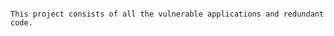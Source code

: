 ~~~~~~~~~~~~~~~~~~~~~~~~~~~~~SANDBOX.TXT~~~~~~~~~~~~~~~~~~~~~~~~~~~~~~~~~~

This project consists of all the vulnerable applications and redundant code.

